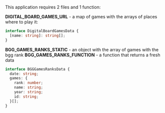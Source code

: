This application requires 2 files and 1 function:

**DIGITAL_BOARD_GAMES_URL** - a map of games with the arrays of places where to play it:

```typescript
interface DigitalBoardGamesData {
  [name: string]: string[];
}
```

**BGG_GAMES_RANKS_STATIC** - an object with the array of games with the bgg rank
**BGG_GAMES_RANKS_FUNCTION** - a function that returns a fresh data

```typescript
interface BGGGamesRanksData {
  date: string;
  games: {
    rank: number;
    name: string;
    year: string;
    id: string;
  }[];
}
```

